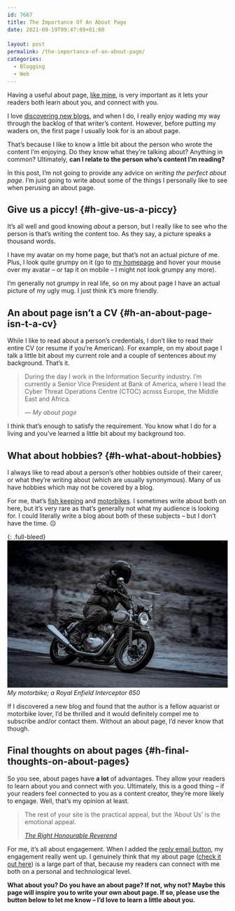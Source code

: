 ```yaml
---
id: 7667
title: The Importance Of An About Page
date: 2021-09-19T09:47:09+01:00

layout: post
permalink: /the-importance-of-an-about-page/
categories:
  - Blogging
  - Web
---
```

<p class="tldr">
  Having a useful about page, <a href="https://kevq.uk/about/">like mine</a>, is very important as it lets your readers both learn about you, and connect with you.
</p>

I love [discovering new blogs](https://kevq.uk/blogroll/), and when I do, I really enjoy wading my way through the backlog of that writer&#8217;s content. However, before putting my waders on, the first page I usually look for is an about page.

That&#8217;s because I like to know a little bit about the person who wrote the content I&#8217;m enjoying. Do they know what they&#8217;re talking about? Anything in common? Ultimately, **can I relate to the person who&#8217;s content I&#8217;m reading?**

In this post, I&#8217;m not going to provide any advice on _writing the perfect about page_. I&#8217;m just going to write about some of the things I personally like to see when perusing an about page.

## Give us a piccy! {#h-give-us-a-piccy}

It&#8217;s all well and good knowing _about_ a person, but I really like to see who the person is that&#8217;s writing the content too. As they say, a picture speaks a thousand words.

I have my avatar on my home page, but that&#8217;s not an actual picture of me. Plus, I look quite grumpy on it (go to [my homepage](/) and hover your mouse over my avatar &#8211; or tap it on mobile &#8211; I might not look grumpy any more).

I&#8217;m generally not grumpy in real life, so on my about page I have an actual picture of my ugly mug. I just think it&#8217;s more friendly.

## An about page isn&#8217;t a CV {#h-an-about-page-isn-t-a-cv}

While I like to read about a person&#8217;s credentials, I don&#8217;t like to read their entire CV (or resume if you&#8217;re American). For example, on my about page I talk a little bit about my current role and a couple of sentences about my background. That&#8217;s it.

<blockquote class="wp-block-quote">
  <p>
    During the day I work in the Information Security industry. I’m currently a Senior Vice President at Bank of America, where I lead the Cyber Threat Operations Centre (CTOC) across Europe, the Middle East and Africa.
  </p>

  <cite>&#8212; My about page</cite>
</blockquote>

I think that&#8217;s enough to satisfy the requirement. You know what I do for a living and you&#8217;ve learned a little bit about my background too.

## What about hobbies? {#h-what-about-hobbies}

I always like to read about a person&#8217;s other hobbies outside of their career, or what they&#8217;re writing about (which are usually synonymous). Many of us have hobbies which may not be covered by a blog.

For me, that&#8217;s <a href="https://en.wikipedia.org/wiki/Fishkeeping" target="_blank" rel="noreferrer noopener">fish keeping</a> and <a href="https://www.rideapart.com/news/253800/12-reasons-to-ride-a-motorcycle/" target="_blank" rel="noreferrer noopener">motorbikes</a>. I sometimes write about both on here, but it&#8217;s very rare as that&#8217;s generally not what my audience is looking for. I could literally write a blog about both of these subjects &#8211; but I don&#8217;t have the time. ☹️

{: .full-bleed}
![My motorbike; a Royal Enfield Interceptor 650](/assets/images/kev-on-enfield.jpeg)
*My motorbike; a Royal Enfield Interceptor 650*

If I discovered a new blog and found that the author is a fellow aquarist or motorbike lover, I&#8217;d be thrilled and it would definitely compel me to subscribe and/or contact them. Without an about page, I&#8217;d never know that though.

## Final thoughts on about pages {#h-final-thoughts-on-about-pages}

So you see, about pages have **a lot** of advantages. They allow your readers to learn about you and connect with you. Ultimately, this is a good thing &#8211; if your readers feel connected to you as a content creator, they&#8217;re more likely to engage. Well, that&#8217;s my opinion at least.

<blockquote class="wp-block-quote is-style-large">
  <p>
    The rest of your site is the practical appeal, but the &#8216;About Us&#8217; is the emotional appeal.
  </p>

  <cite><a href="https://fosstodon.org/@trhr/106958171749603304" target="_blank" rel="noreferrer noopener">The Right Honourable Reverend</a></cite>
</blockquote>

For me, it&#8217;s all about engagement. When I added the [reply email button](https://kevq.uk/adding-the-post-title-to-my-reply-by-email-button/), my engagement really went up. I genuinely think that my about page ([check it out here](https://kevq.uk/about/)) is a large part of that, because my readers can connect with me both on a personal and technological level.

**What about you? Do you have an about page? If not, why not? Maybe this page will inspire you to write your own about page. If so, please use the button below to let me know &#8211; I&#8217;d love to learn a little about you.**
